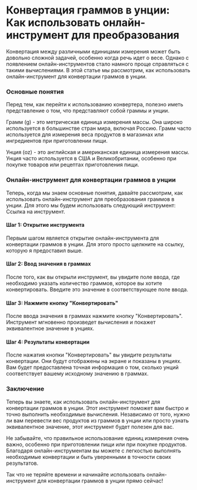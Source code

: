 Конвертация граммов в унции: Как использовать онлайн-инструмент для преобразования
==================================================================================

Конвертация между различными единицами измерения может быть довольно сложной задачей, особенно когда речь идет о весе. Однако с появлением онлайн-инструментов стало намного проще справляться с такими вычислениями. В этой статье мы рассмотрим, как использовать онлайн-инструмент для конвертации граммов в унции.

### Основные понятия

Перед тем, как перейти к использованию конвертера, полезно иметь представление о том, что представляют собой граммы и унции.

Грамм (g) - это метрическая единица измерения массы. Она широко используется в большинстве стран мира, включая Россию. Грамм часто используется для измерения веса продуктов в магазинах или ингредиентов при приготовлении пищи.

Унция (oz) - это английская и американская единица измерения массы. Унция часто используется в США и Великобритании, особенно при покупке товаров или рецептах приготовления пищи.

### Онлайн-инструмент для конвертации граммов в унции

Теперь, когда мы знаем основные понятия, давайте рассмотрим, как использовать онлайн-инструмент для преобразования граммов в унции. Для этого мы будем использовать следующий инструмент: Ссылка на инструмент.

#### Шаг 1: Открытие инструмента

Первым шагом является открытие онлайн-инструмента для конвертации граммов в унции. Для этого просто щелкните на ссылку, которую я предоставил выше.

#### Шаг 2: Ввод значения в граммах

После того, как вы открыли инструмент, вы увидите поле ввода, где необходимо указать количество граммов, которое вы хотите конвертировать. Введите это значение в соответствующее поле ввода.

#### Шаг 3: Нажмите кнопку "Конвертировать"

После ввода значения в граммах нажмите кнопку "Конвертировать". Инструмент мгновенно произведет вычисления и покажет эквивалентное значение в унциях.

#### Шаг 4: Результаты конвертации

После нажатия кнопки "Конвертировать" вы увидите результаты конвертации. Они будут отображены на экране и показаны в унциях. Вам будет предоставлена точная информация о том, сколько унций соответствует вашему исходному значению в граммах.

### Заключение

Теперь вы знаете, как использовать онлайн-инструмент для конвертации граммов в унции. Этот инструмент поможет вам быстро и точно выполнить необходимые вычисления. Независимо от того, нужно ли вам перевести вес продуктов из граммов в унции или просто узнать эквивалентное значение, этот инструмент будет полезен для вас.

Не забывайте, что правильное использование единиц измерения очень важно, особенно при приготовлении пищи или при покупке продуктов. Благодаря онлайн-инструментам вы можете с легкостью выполнять необходимые конвертации и быть уверенными в точности своих результатов.

Так что не теряйте времени и начинайте использовать онлайн-инструмент для конвертации граммов в унции прямо сейчас!
